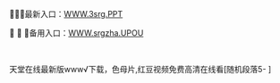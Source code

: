<p>
	🍌🍌🍌最新入口：<a href="http://www.baidu.com/link?url=6MA2SWnO3Raqke39an_0PUxosM6ZrUGzi1BN9tNnlPW&wd">WWW.3srg.PPT</a> 
	<p>
		🏃
🏃
🏃备用入口：<a href="http://www.baidu.com/link?url=6MA2SWnO3Raqke39an_0PUxosM6ZrUGzi1BN9tNnlPW&wd">WWW.srgzha.UPOU</a> 
	</p>
	<p>
		<br />
	</p>
	<p>
		天堂在线最新版www√下载，色母片,红豆视频免费高清在线看[随机段落5-
]
	</p>

